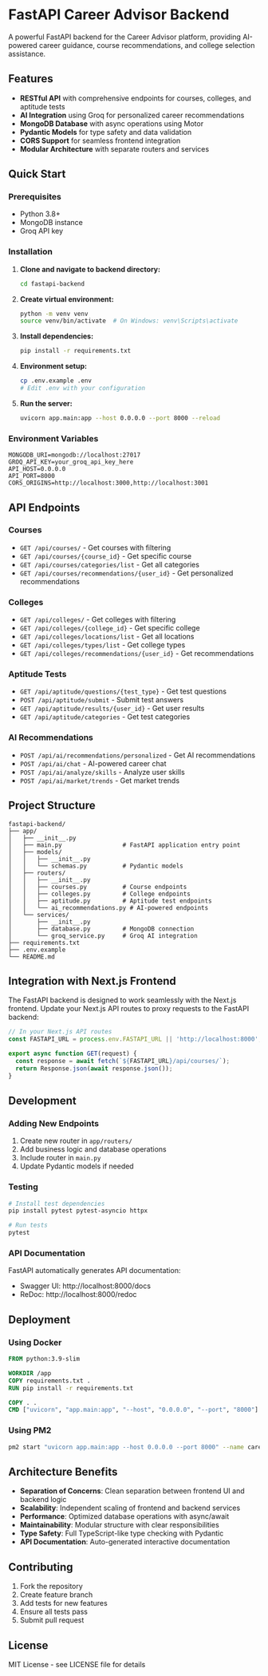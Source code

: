 # FastAPI Career Advisor Backend

A powerful FastAPI backend for the Career Advisor platform, providing AI-powered career guidance, course recommendations, and college selection assistance.

## Features

- **RESTful API** with comprehensive endpoints for courses, colleges, and aptitude tests
- **AI Integration** using Groq for personalized career recommendations
- **MongoDB Database** with async operations using Motor
- **Pydantic Models** for type safety and data validation
- **CORS Support** for seamless frontend integration
- **Modular Architecture** with separate routers and services

## Quick Start

### Prerequisites

- Python 3.8+
- MongoDB instance
- Groq API key

### Installation

1. **Clone and navigate to backend directory:**
   ```bash
   cd fastapi-backend
   ```

2. **Create virtual environment:**
   ```bash
   python -m venv venv
   source venv/bin/activate  # On Windows: venv\Scripts\activate
   ```

3. **Install dependencies:**
   ```bash
   pip install -r requirements.txt
   ```

4. **Environment setup:**
   ```bash
   cp .env.example .env
   # Edit .env with your configuration
   ```

5. **Run the server:**
   ```bash
   uvicorn app.main:app --host 0.0.0.0 --port 8000 --reload
   ```

### Environment Variables

```env
MONGODB_URI=mongodb://localhost:27017
GROQ_API_KEY=your_groq_api_key_here
API_HOST=0.0.0.0
API_PORT=8000
CORS_ORIGINS=http://localhost:3000,http://localhost:3001
```

## API Endpoints

### Courses
- `GET /api/courses/` - Get courses with filtering
- `GET /api/courses/{course_id}` - Get specific course
- `GET /api/courses/categories/list` - Get all categories
- `GET /api/courses/recommendations/{user_id}` - Get personalized recommendations

### Colleges
- `GET /api/colleges/` - Get colleges with filtering
- `GET /api/colleges/{college_id}` - Get specific college
- `GET /api/colleges/locations/list` - Get all locations
- `GET /api/colleges/types/list` - Get college types
- `GET /api/colleges/recommendations/{user_id}` - Get recommendations

### Aptitude Tests
- `GET /api/aptitude/questions/{test_type}` - Get test questions
- `POST /api/aptitude/submit` - Submit test answers
- `GET /api/aptitude/results/{user_id}` - Get user results
- `GET /api/aptitude/categories` - Get test categories

### AI Recommendations
- `POST /api/ai/recommendations/personalized` - Get AI recommendations
- `POST /api/ai/chat` - AI-powered career chat
- `POST /api/ai/analyze/skills` - Analyze user skills
- `POST /api/ai/market/trends` - Get market trends

## Project Structure

```
fastapi-backend/
├── app/
│   ├── __init__.py
│   ├── main.py                 # FastAPI application entry point
│   ├── models/
│   │   ├── __init__.py
│   │   └── schemas.py          # Pydantic models
│   ├── routers/
│   │   ├── __init__.py
│   │   ├── courses.py          # Course endpoints
│   │   ├── colleges.py         # College endpoints
│   │   ├── aptitude.py         # Aptitude test endpoints
│   │   └── ai_recommendations.py # AI-powered endpoints
│   └── services/
│       ├── __init__.py
│       ├── database.py         # MongoDB connection
│       └── groq_service.py     # Groq AI integration
├── requirements.txt
├── .env.example
└── README.md
```

## Integration with Next.js Frontend

The FastAPI backend is designed to work seamlessly with the Next.js frontend. Update your Next.js API routes to proxy requests to the FastAPI backend:

```javascript
// In your Next.js API routes
const FASTAPI_URL = process.env.FASTAPI_URL || 'http://localhost:8000';

export async function GET(request) {
  const response = await fetch(`${FASTAPI_URL}/api/courses/`);
  return Response.json(await response.json());
}
```

## Development

### Adding New Endpoints

1. Create new router in `app/routers/`
2. Add business logic and database operations
3. Include router in `main.py`
4. Update Pydantic models if needed

### Testing

```bash
# Install test dependencies
pip install pytest pytest-asyncio httpx

# Run tests
pytest
```

### API Documentation

FastAPI automatically generates API documentation:
- Swagger UI: http://localhost:8000/docs
- ReDoc: http://localhost:8000/redoc

## Deployment

### Using Docker

```dockerfile
FROM python:3.9-slim

WORKDIR /app
COPY requirements.txt .
RUN pip install -r requirements.txt

COPY . .
CMD ["uvicorn", "app.main:app", "--host", "0.0.0.0", "--port", "8000"]
```

### Using PM2

```bash
pm2 start "uvicorn app.main:app --host 0.0.0.0 --port 8000" --name career-advisor-api
```

## Architecture Benefits

- **Separation of Concerns**: Clean separation between frontend UI and backend logic
- **Scalability**: Independent scaling of frontend and backend services
- **Performance**: Optimized database operations with async/await
- **Maintainability**: Modular structure with clear responsibilities
- **Type Safety**: Full TypeScript-like type checking with Pydantic
- **API Documentation**: Auto-generated interactive documentation

## Contributing

1. Fork the repository
2. Create feature branch
3. Add tests for new features
4. Ensure all tests pass
5. Submit pull request

## License

MIT License - see LICENSE file for details
